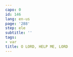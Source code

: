 ```yaml
---
capo: 0
id: 146
lang: en-us
page: '288'
step: ele
subtitle: ''
tags:
- var
title: O LORD, HELP ME, LORD
---
```

